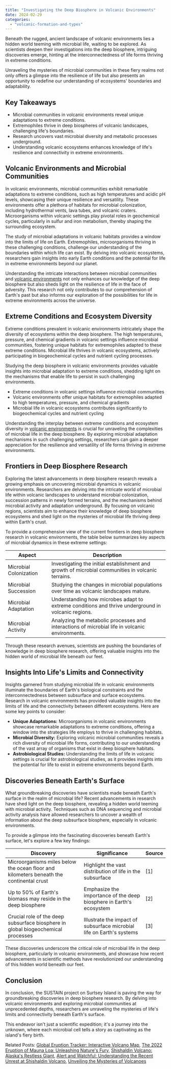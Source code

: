 ```yaml
---
title: "Investigating the Deep Biosphere in Volcanic Environments"
date: 2024-02-29
categories: 
  - "volcanic-formation-and-types"
---
```


Beneath the rugged, ancient landscape of volcanic environments lies a hidden world teeming with microbial life, waiting to be explored. As scientists deepen their investigations into the deep biosphere, intriguing discoveries emerge, hinting at the interconnectedness of life forms thriving in extreme conditions.

Unraveling the mysteries of microbial communities in these fiery realms not only offers a glimpse into the resilience of life but also presents an opportunity to redefine our understanding of ecosystems' boundaries and adaptability.

## Key Takeaways

- Microbial communities in volcanic environments reveal unique adaptations to extreme conditions.
- Extremophiles thrive in deep biospheres of volcanic landscapes, challenging life's boundaries.
- Research uncovers vast microbial diversity and metabolic processes underground.
- Understanding volcanic ecosystems enhances knowledge of life's resilience and connectivity in extreme environments.

## Volcanic Environments and Microbial Communities

In volcanic environments, microbial communities exhibit remarkable adaptations to extreme conditions, such as high temperatures and acidic pH levels, showcasing their unique resilience and versatility. These environments offer a plethora of habitats for microbial colonization, including hydrothermal vents, lava tubes, and volcanic craters. Microorganisms within volcanic settings play pivotal roles in geochemical cycles, particularly in sulfur and iron metabolism, thereby shaping the surrounding ecosystem.

The study of microbial adaptations in volcanic habitats provides a window into the limits of life on Earth. Extremophiles, microorganisms thriving in these challenging conditions, challenge our understanding of the boundaries within which life can exist. By delving into volcanic ecosystems, researchers gain insights into early Earth conditions and the potential for life in extreme environments beyond our planet.

Understanding the intricate interactions between microbial communities and [volcanic environments](https://magmamatters.com/geothermal-energy-and-its-volcanic-origins/ "Geothermal Energy and Its Volcanic Origins") not only enhances our knowledge of the deep biosphere but also sheds light on the resilience of life in the face of adversity. This research not only contributes to our comprehension of Earth's past but also informs our exploration of the possibilities for life in extreme environments across the universe.

## Extreme Conditions and Ecosystem Diversity

Extreme conditions prevalent in volcanic environments intricately shape the diversity of ecosystems within the deep biosphere. The high temperatures, pressure, and chemical gradients in volcanic settings influence microbial communities, fostering unique habitats for extremophiles adapted to these extreme conditions. Microbial life thrives in volcanic ecosystems, actively participating in biogeochemical cycles and nutrient cycling processes.

Studying the deep biosphere in volcanic environments provides valuable insights into microbial adaptation to extreme conditions, shedding light on the mechanisms that enable life to persist in such challenging environments.

- Extreme conditions in volcanic settings influence microbial communities
- Volcanic environments offer unique habitats for extremophiles adapted to high temperatures, pressure, and chemical gradients
- Microbial life in volcanic ecosystems contributes significantly to biogeochemical cycles and nutrient cycling

Understanding the interplay between extreme conditions and ecosystem diversity in [volcanic environments](https://magmamatters.com/understanding-volcanic-formation-a-comprehensive-guide/ "Understanding Volcanic Formation: A Comprehensive Guide") is crucial for unraveling the complexities of microbial life in the deep biosphere. By exploring microbial adaptation mechanisms in such challenging settings, researchers can gain a deeper appreciation for the resilience and versatility of life forms thriving in extreme environments.

## Frontiers in Deep Biosphere Research

Exploring the latest advancements in deep biosphere research reveals a growing emphasis on uncovering microbial dynamics in volcanic environments. Researchers are delving into the intricate world of microbial life within volcanic landscapes to understand microbial colonization, succession patterns in newly formed terrains, and the mechanisms behind microbial activity and adaptation underground. By focusing on volcanic regions, scientists aim to enhance their knowledge of deep biosphere ecosystems and shed light on the mysteries of microbial life thriving deep within Earth's crust.

To provide a comprehensive view of the current frontiers in deep biosphere research in volcanic environments, the table below summarizes key aspects of microbial dynamics in these extreme settings:

| Aspect | Description |
| --- | --- |
| Microbial Colonization | Investigating the initial establishment and growth of microbial communities in volcanic terrains. |
| Microbial Succession | Studying the changes in microbial populations over time as volcanic landscapes mature. |
| Microbial Adaptation | Understanding how microbes adapt to extreme conditions and thrive underground in volcanic regions. |
| Microbial Activity | Analyzing the metabolic processes and interactions of microbial life in volcanic environments. |

Through these research avenues, scientists are pushing the boundaries of knowledge in deep biosphere research, offering valuable insights into the hidden world of microbial life beneath our feet.

## Insights Into Life's Limits and Connectivity

Insights garnered from studying microbial life in volcanic environments illuminate the boundaries of Earth's biological constraints and the interconnectedness between subsurface and surface ecosystems. Research in volcanic environments has provided valuable insights into the limits of life and the connectivity between different ecosystems. Here are some key points to consider:

- **Unique Adaptations:** Microorganisms in volcanic environments showcase remarkable adaptations to extreme conditions, offering a window into the strategies life employs to thrive in challenging habitats.
- **Microbial Diversity:** Exploring volcanic microbial communities reveals a rich diversity of microbial life forms, contributing to our understanding of the vast array of organisms that exist in deep biosphere habitats.
- **Astrobiological Studies:** Understanding the limits of life in volcanic settings is crucial for astrobiological studies, as it provides insights into the potential for life to exist in extreme environments beyond Earth.

## Discoveries Beneath Earth's Surface

What groundbreaking discoveries have scientists made beneath Earth's surface in the realm of microbial life? Recent advancements in research have shed light on the deep biosphere, revealing a hidden world teeming with microbial activity. Techniques such as DNA sequencing and microbial activity analysis have allowed researchers to uncover a wealth of information about the deep subsurface biosphere, especially in volcanic environments.

To provide a glimpse into the fascinating discoveries beneath Earth's surface, let's explore a few key findings:

| Discovery | Significance | Source |
| --- | --- | --- |
| Microorganisms miles below the ocean floor and kilometers beneath the continental crust | Highlight the vast distribution of life in the subsurface | \[1\] |
| Up to 50% of Earth's biomass may reside in the deep biosphere | Emphasize the importance of the deep biosphere in Earth's ecosystem | \[2\] |
| Crucial role of the deep subsurface biosphere in global biogeochemical processes | Illustrate the impact of subsurface microbial life on Earth's systems | \[3\] |

These discoveries underscore the critical role of microbial life in the deep biosphere, particularly in volcanic environments, and showcase how recent advancements in scientific methods have revolutionized our understanding of this hidden world beneath our feet.

## Conclusion

In conclusion, the SUSTAIN project on Surtsey Island is paving the way for groundbreaking discoveries in deep biosphere research. By delving into volcanic environments and exploring microbial communities at unprecedented depths, researchers are unraveling the mysteries of life's limits and connectivity beneath Earth's surface.

This endeavor isn't just a scientific expedition; it's a journey into the unknown, where each microbial cell tells a story as captivating as the island's fiery birth.

Related Posts: [Global Eruption Tracker: Interactive Volcano Map](https://magmamatters.com/global-eruption-tracker-interactive-volcano-map/), [The 2022 Eruption of Mauna Loa: Unleashing Nature's Fury](https://magmamatters.com/the-2022-eruption-of-mauna-loa-unleashing-natures-fury/), [Shishaldin Volcano: Alaska's Restless Giant](https://magmamatters.com/shishaldin-volcano-alaskas-restless-giant/), [Alert and Watchful: Understanding the Recent Unrest at Shishaldin Volcano](https://magmamatters.com/alert-and-watchful-understanding-the-recent-unrest-at-shishaldin-volcano/), [Unveiling the Mysteries of Volcanoes](https://magmamatters.com/unveiling-the-mysteries-of-volcanoes/)
